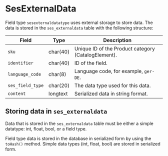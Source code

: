 # SesExternalData

Field type `sesexternaldatatype` uses external storage to store data.
The data is stored in the `ses_externaldata` table with the following structure:

|Field|Type|Description|
|--- |--- |--- |
|`sku`|char(40)|Unique ID of the Product category (CatalogElement).|
|`identifier`|char(40)|ID of the field.|
|`language_code`|char(8)|Language code, for example, `ger-DE`.|
|`ses_field_type`|char(20)|The data type used for this data.|
|`content`|longtext|Serialized data in string format.|

## Storing data in `ses_externaldata`

Data that is stored in the `ses_externaldata` table must be either a simple datatype: int, float, bool, or a field type.

Field type data is stored in the database in serialized form by using the `toHash()` method.
Simple data types (int, float, bool) are stored in serialized form.
